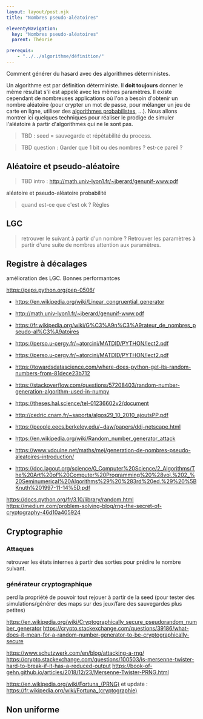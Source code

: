 ```yaml
---
layout: layout/post.njk 
title: "Nombres pseudo-aléatoires"

eleventyNavigation:
  key: "Nombres pseudo-aléatoires"
  parent: Théorie

prerequis:
    - "../../algorithme/définition/"
---
```


<!-- début résumé -->

Comment générer du hasard avec des algorithmes déterministes.

<!-- end résumé -->

Un algorithme est par définition déterministe. Il **doit toujours** donner le même résultat s'il est appelé avec les mêmes paramètres. Il existe cependant de nombreuses applications où l'on a besoin d'obtenir un nombre aléatoire (pour crypter un mot de passe, pour mélanger un jeu de carte en ligne, utiliser des [algorithmes probabilistes](https://fr.wikipedia.org/wiki/Algorithme_probabiliste), ...). Nous allons montrer ici quelques techniques pour réaliser le prodige de simuler l'aléatoire à partir d'algorithmes qui ne le sont pas.

> TBD : seed = sauvegarde et répétabilité du process.

>TBD question : Garder que 1 bit ou des nombres ? est-ce pareil ?

## Aléatoire et pseudo-aléatoire

> TBD intro : <http://math.univ-lyon1.fr/~jberard/genunif-www.pdf>

aléatoire et pseudo-aléatoire
probabilité

> quand est-ce que c'est ok ? Règles

## LGC

> retrouver le suivant à partir d'un nombre ? Retrouver les paramètres à partir d'une suite de nombres
attention aux paramètres.

## Registre à décalages

amélioration des LGC.
Bonnes performantces

<https://peps.python.org/pep-0506/>

* <https://en.wikipedia.org/wiki/Linear_congruential_generator>
* <http://math.univ-lyon1.fr/~jberard/genunif-www.pdf>
* <https://fr.wikipedia.org/wiki/G%C3%A9n%C3%A9rateur_de_nombres_pseudo-al%C3%A9atoires>
* <https://perso.u-cergy.fr/~atorcini/MATDID/PYTHON/lect2.pdf>
* <https://perso.u-cergy.fr/~atorcini/MATDID/PYTHON/lect2.pdf>
* <https://towardsdatascience.com/where-does-python-get-its-random-numbers-from-81dece23b712>
* <https://stackoverflow.com/questions/57208403/random-number-generation-algorithm-used-in-numpy>
* <https://theses.hal.science/tel-01236602v2/document>
* <http://cedric.cnam.fr/~saporta/algos29_10_2010_ajoutsPP.pdf>

* <https://people.eecs.berkeley.edu/~daw/papers/ddj-netscape.html>
* <https://en.wikipedia.org/wiki/Random_number_generator_attack>
* <https://www.vdouine.net/maths/mej/generation-de-nombres-pseudo-aleatoires-introduction/>
* <https://doc.lagout.org/science/0_Computer%20Science/2_Algorithms/The%20Art%20of%20Computer%20Programming%20%28vol.%202_%20Seminumerical%20Algorithms%29%20%283rd%20ed.%29%20%5BKnuth%201997-11-14%5D.pdf>

<https://docs.python.org/fr/3.10/library/random.html>
<https://medium.com/problem-solving-blog/rng-the-secret-of-cryptography-46d10a405924>

## Cryptographie

### Attaques

retrouver les états internes à partir des sorties pour prédire le nombre suivant.

### générateur cryptographique

perd la propriété de pouvoir tout rejouer à partir de la seed (pour tester des simulations/générer des maps sur des jeux/fare des sauvegardes plus petites)

<https://en.wikipedia.org/wiki/Cryptographically_secure_pseudorandom_number_generator>
<https://crypto.stackexchange.com/questions/39186/what-does-it-mean-for-a-random-number-generator-to-be-cryptographically-secure>

<https://www.schutzwerk.com/en/blog/attacking-a-rng/>
<https://crypto.stackexchange.com/questions/100503/is-mersenne-twister-hard-to-break-if-it-has-a-reduced-output>
<https://book-of-gehn.github.io/articles/2018/12/23/Mersenne-Twister-PRNG.html>

<https://en.wikipedia.org/wiki/Fortuna_(PRNG)> et update : <https://fr.wikipedia.org/wiki/Fortuna_(cryptographie)>

## Non uniforme
